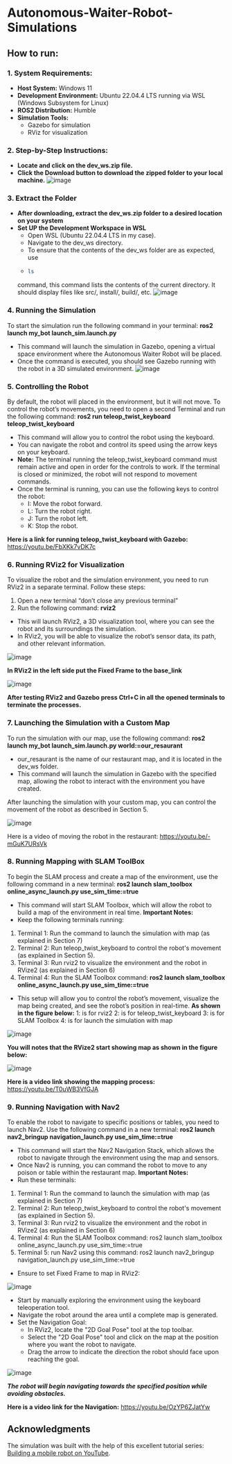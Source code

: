 # Autonomous-Waiter-Robot-Simulations

## How to run:

### 1. System Requirements:
* **Host System:** Windows 11 
* **Development Environment:** Ubuntu 22.04.4 LTS running via WSL (Windows Subsystem for Linux) 
* **ROS2 Distribution:** Humble 
* **Simulation Tools:** 
  * Gazebo for simulation
  * RViz for visualization

### 2. Step-by-Step Instructions:
* **Locate and click on the dev_ws.zip file.**
* **Click the Download button to download the zipped folder to your local machine.**
![image](https://github.com/user-attachments/assets/5982f975-0af5-4438-8aba-76d0b671be13)

### 3. Extract the Folder
* **After downloading, extract the dev_ws.zip folder to a desired location on your system**
* **Set UP the Development Workspace in WSL**
  * Open WSL (Ubuntu 22.04.4 LTS in my case).
  * Navigate to the dev_ws directory.
  * To ensure that the contents of the dev_ws folder are as expected, use
  * ```bash
    ls
   command, this command lists the contents of the current directory. It should display files like src/, install/, build/, etc.
   ![image](https://github.com/user-attachments/assets/29551d91-970f-4f1d-b05a-bb4943b285df)

### 4. Running the Simulation
To start the simulation run the following command in your terminal:
**ros2 launch my_bot launch_sim.launch.py**
* This command will launch the simulation in Gazebo, opening a virtual space environment where the Autonomous Waiter Robot will be placed.
* Once the command is executed, you should see Gazebo running with the robot in a 3D simulated environment.
  ![image](https://github.com/user-attachments/assets/cf3954c4-c731-4026-a60f-7ab2323c5b9f)

### 5. Controlling the Robot
By default, the robot will placed in the environment, but it will not move. To control the robot’s movements, you need to open a second Terminal and run the following command:
**ros2 run teleop_twist_keyboard teleop_twist_keyboard**
* This command will allow you to control the robot using the keyboard.
* You can navigate the robot and control its speed using the arrow keys on your keyboard.
* **Note:** The terminal running the teleop_twist_keyboard command must remain active and open in order for the controls to work. If the terminal is closed or minimized, the robot will not respond to movement commands.
* Once the terminal is running, you can use the following keys to control the robot:
  * I: Move the robot forward.
  * L: Turn the robot right.
  * J: Turn the robot left.
  * K: Stop the robot.
    
**Here is a link for running teleop_twist_keyboard with Gazebo:** https://youtu.be/FbXKk7vDK7c

### 6. Running RViz2 for Visualization
To visualize the robot and the simulation environment, you need to run RViz2 in a separate terminal. Follow these steps:
   1.	Open a new terminal “don’t close any previous terminal”
   2.	Run the following command: **rviz2**
* This will launch RViz2, a 3D visualization tool, where you can see the robot and its surroundings the simulation.
* In RViz2, you will be able to visualize the robot’s sensor data, its path, and other relevant information.

![image](https://github.com/user-attachments/assets/1f27155a-6555-44a4-916f-663ae282c2bf)

**In RViz2 in the left side put the Fixed Frame to the base_link**

![image](https://github.com/user-attachments/assets/2220d6f8-bc1e-4363-a42d-d502d05359b5)

**After testing RViz2 and Gazebo press Ctrl+C in all the opened terminals to terminate the processes.**

### 7.	Launching the Simulation with a Custom Map
To run the simulation with our map, use the following command:
**ros2 launch my_bot launch_sim.launch.py world:=our_resaurant**
*	our_resaurant is the name of our restaurant map, and it is located in the dev_ws folder. 
*	This command will launch the simulation in Gazebo with the specified map, allowing the robot to interact with the environment you have created.

After launching the simulation with your custom map, you can control the movement of the robot as described in Section 5.

![image](https://github.com/user-attachments/assets/3899ed22-0aed-4c86-a000-65dca704cb89)

Here is a video of moving the robot in the restaurant: https://youtu.be/-mGuK7URsVk

### 8.	Running Mapping with SLAM ToolBox
To begin the SLAM process and create a map of the environment, use the following command in a new terminal:
**ros2 launch slam_toolbox online_async_launch.py use_sim_time:=true**
*	This command will start SLAM Toolbox, which will allow the robot to build a map of the environment in real time.
**Important Notes:**
*	Keep the following terminals running:
1.	Terminal 1: Run the command to launch the simulation with map (as explained in Section 7)
2.	Terminal 2: Run teleop_twist_keyboard to control the robot's movement (as explained in Section 5).
3.	Terminal 3: Run rviz2 to visualize the environment and the robot in RVize2 (as explained in Section 6)
4.	Terminal 4: Run the SLAM Toolbox command: **ros2 launch slam_toolbox online_async_launch.py use_sim_time:=true**
*	This setup will allow you to control the robot’s movement, visualize the map being created, and see the robot’s position in real-time.
**As shown in the figure below:**
1: is for rviz2
2: is for teleop_twist_keyboard
3: is for SLAM Toolbox
4: is for launch the simulation with map

![image](https://github.com/user-attachments/assets/0342906b-49a7-44eb-96d1-0682b63e1f30)

**You will notes that the RVize2 start showing map as shown in the figure below:**

![image](https://github.com/user-attachments/assets/997f1581-0203-4554-bbbc-17606096aba1)

**Here is a video link showing the mapping process:** https://youtu.be/T0uWB3VfGJA

### 9.	Running Navigation with Nav2
To enable the robot to navigate to specific positions or tables, you need to launch Nav2. Use the following command in a new terminal:
**ros2 launch nav2_bringup navigation_launch.py use_sim_time:=true**
*	This command will start the Nav2 Navigation Stack, which allows the robot to navigate through the environment using the map and sensors.
*	Once Nav2 is running, you can command the robot to move to any poison or table within the restaurant map.
**Important Notes:**
*	Run these terminals:
   1.	Terminal 1: Run the command to launch the simulation with map (as explained in Section 7)
   2.	Terminal 2: Run teleop_twist_keyboard to control the robot's movement (as explained in Section 5).
   3.	Terminal 3: Run rviz2 to visualize the environment and the robot in RVize2 (as explained in Section 6)
   4.	Terminal 4: Run the SLAM Toolbox command: ros2 launch slam_toolbox online_async_launch.py use_sim_time:=true
   5.	Terminal 5: run Nav2 using this command: ros2 launch nav2_bringup navigation_launch.py use_sim_time:=true
*	Ensure to set Fixed Frame to map in RViz2:
  
 ![image](https://github.com/user-attachments/assets/ca8adaed-bc64-4e3f-a7ed-a6766e7177b2)

 * Start by manually exploring the environment using the keyboard teleoperation tool.
*	Navigate the robot around the area until a complete map is generated.
*	Set the Navigation Goal:
    * In RViz2, locate the "2D Goal Pose" tool at the top toolbar.
    *	Select the "2D Goal Pose" tool and click on the map at the position where you want the robot to navigate.
    *	Drag the arrow to indicate the direction the robot should face upon reaching the goal.

![image](https://github.com/user-attachments/assets/3bde1889-48e4-4419-a0fa-4257cf6e8ad5)

***The robot will begin navigating towards the specified position while avoiding obstacles.***

**Here is a video link for the Navigation:** https://youtu.be/OzYP6ZJatYw


## Acknowledgments

The simulation was built with the help of this excellent tutorial series:  
[Building a mobile robot on YouTube](https://www.youtube.com/playlist?list=PLunhqkrRNRhYAffV8JDiFOatQXuU-NnxT).



